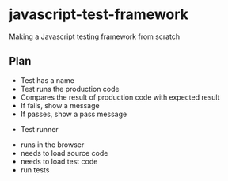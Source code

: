 # javascript-test-framework
Making a Javascript testing framework from scratch


## Plan

- Test has a name
- Test runs the production code
- Compares the result of production code with expected result
- If fails, show a message
- If passes, show a pass message

* Test runner
- runs in the browser
- needs to load source code
- needs to load test code
- run tests
